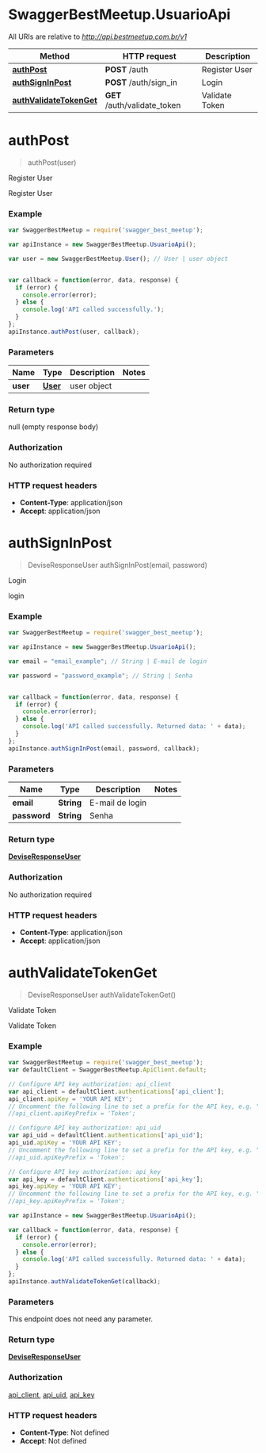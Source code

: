 # SwaggerBestMeetup.UsuarioApi

All URIs are relative to *http://api.bestmeetup.com.br/v1*

Method | HTTP request | Description
------------- | ------------- | -------------
[**authPost**](UsuarioApi.md#authPost) | **POST** /auth | Register User
[**authSignInPost**](UsuarioApi.md#authSignInPost) | **POST** /auth/sign_in | Login
[**authValidateTokenGet**](UsuarioApi.md#authValidateTokenGet) | **GET** /auth/validate_token | Validate Token


<a name="authPost"></a>
# **authPost**
> authPost(user)

Register User

Register User

### Example
```javascript
var SwaggerBestMeetup = require('swagger_best_meetup');

var apiInstance = new SwaggerBestMeetup.UsuarioApi();

var user = new SwaggerBestMeetup.User(); // User | user object


var callback = function(error, data, response) {
  if (error) {
    console.error(error);
  } else {
    console.log('API called successfully.');
  }
};
apiInstance.authPost(user, callback);
```

### Parameters

Name | Type | Description  | Notes
------------- | ------------- | ------------- | -------------
 **user** | [**User**](User.md)| user object | 

### Return type

null (empty response body)

### Authorization

No authorization required

### HTTP request headers

 - **Content-Type**: application/json
 - **Accept**: application/json

<a name="authSignInPost"></a>
# **authSignInPost**
> DeviseResponseUser authSignInPost(email, password)

Login

login

### Example
```javascript
var SwaggerBestMeetup = require('swagger_best_meetup');

var apiInstance = new SwaggerBestMeetup.UsuarioApi();

var email = "email_example"; // String | E-mail de login

var password = "password_example"; // String | Senha


var callback = function(error, data, response) {
  if (error) {
    console.error(error);
  } else {
    console.log('API called successfully. Returned data: ' + data);
  }
};
apiInstance.authSignInPost(email, password, callback);
```

### Parameters

Name | Type | Description  | Notes
------------- | ------------- | ------------- | -------------
 **email** | **String**| E-mail de login | 
 **password** | **String**| Senha | 

### Return type

[**DeviseResponseUser**](DeviseResponseUser.md)

### Authorization

No authorization required

### HTTP request headers

 - **Content-Type**: application/json
 - **Accept**: application/json

<a name="authValidateTokenGet"></a>
# **authValidateTokenGet**
> DeviseResponseUser authValidateTokenGet()

Validate Token

Validate Token

### Example
```javascript
var SwaggerBestMeetup = require('swagger_best_meetup');
var defaultClient = SwaggerBestMeetup.ApiClient.default;

// Configure API key authorization: api_client
var api_client = defaultClient.authentications['api_client'];
api_client.apiKey = 'YOUR API KEY';
// Uncomment the following line to set a prefix for the API key, e.g. "Token" (defaults to null)
//api_client.apiKeyPrefix = 'Token';

// Configure API key authorization: api_uid
var api_uid = defaultClient.authentications['api_uid'];
api_uid.apiKey = 'YOUR API KEY';
// Uncomment the following line to set a prefix for the API key, e.g. "Token" (defaults to null)
//api_uid.apiKeyPrefix = 'Token';

// Configure API key authorization: api_key
var api_key = defaultClient.authentications['api_key'];
api_key.apiKey = 'YOUR API KEY';
// Uncomment the following line to set a prefix for the API key, e.g. "Token" (defaults to null)
//api_key.apiKeyPrefix = 'Token';

var apiInstance = new SwaggerBestMeetup.UsuarioApi();

var callback = function(error, data, response) {
  if (error) {
    console.error(error);
  } else {
    console.log('API called successfully. Returned data: ' + data);
  }
};
apiInstance.authValidateTokenGet(callback);
```

### Parameters
This endpoint does not need any parameter.

### Return type

[**DeviseResponseUser**](DeviseResponseUser.md)

### Authorization

[api_client](../README.md#api_client), [api_uid](../README.md#api_uid), [api_key](../README.md#api_key)

### HTTP request headers

 - **Content-Type**: Not defined
 - **Accept**: Not defined

